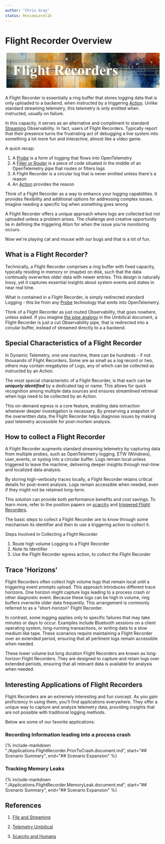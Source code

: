 ```yaml
---
author: "Chris Gray"
status: ReviewLevel1b
---
```


# Flight Recorder Overview

![](../orig_media/FlightRecorders.banner.png)

A Flight Recorder is essentially a ring buffer that stores logging
data that is only uploaded to a backend, when instructed by a triggering
[Action](./Architecture.Action.Explanation.document.md).  Unlike standard
streaming telemetry, this telemetry is only emitted when instructed, usually on
failure.

In this capacity, it serves as an alternative and compliment to standard
[Streaming](./PositionPaper.FileAndStreaming.document.md) Observability.  In
fact, users of Flight Recorders. Typically report that their presence turns the
frustrating act of debugging a live system into something a lot more fun and
interactive, almost like a video game.

A quick recap:

1. A [Probe](./Architecture.Probes.Overview.document.md) is a form of logging
   that flows into OpenTelemetry
1. A [Filter or Router](./Architecture.Components.FiltersAndRouters.document.md)
   is a piece of code situated in the middle of an OpenTelemetry pipe that
   routes or filters logs
1. A Flight Recorder is a circular log that is never emitted unless there's a
   reason
1. An [Action](./Architecture.Action.Explanation.document.md) provides the
   reason

Think of a Flight Recorder as a way to enhance your logging capabilities. It
provides flexibility and additional options for addressing complex issues.
Imagine needing a specific log when something goes wrong

A Flight Recorder offers a unique approach where logs are collected but not
uploaded unless a problem arises. The challenge and creative opportunity lie in
defining the triggering Ation for when the issue you're monitoring occurs.

Now we're playing cat and mouse with our bugs and that is a lot of fun.

## What is a Flight Recorder?

Technically, a Flight Recorder comprises a ring buffer with fixed capacity,
typically residing in memory or (maybe) on disk, such that the data continually
overwrites older data with newer entries. This design is naturally lossy, yet it
captures essential insights about system events and states in near real time.

What is contained in a Flight Recorder, is simply redirected standard Logging -
this be from any [Probe](./Architecture.Probes.Overview.document.md) technology
that emits into OpenTelemetry.

Think of a Flight Recorder as just routed Observability, that goes nowhere,
unless asked. If you imagine
[the pipe analogy](./PositionPaper.TelemetryUmbilical.document.md) in the
Umbilical document, a Flight Recorder is just a cut Observability pipe, that is
redirected into a circular buffer, instead of streamed directly to a a backend.

## Special Characteristics of a Flight Recorder

In Dynamic Telemetry, one one machine, there can be hundreds - if not thousands
of Flight Recorders. Some are as small as a log record or two, others may
contain megabytes of Logs, any of which can be collected as instructed by an
Action.

The most special characteristic of a Flight Recorder, is that each can be
***uniquely identified*** by a dedicated tag or name. This allows for quick
recognition among multiple data sources and ensures streamlined retrieval when
logs need to be collected by an Action.

This on-demand egress is a core feature, enabling data extraction whenever
deeper investigation is necessary. By preserving a snapshot of the overwritten
data, the Flight Recorder helps diagnose issues by making past telemetry
accessible for post-mortem analysis.

## How to collect a Flight Recorder

A Flight Recorder augments standard streaming telemetry by capturing data from
multiple probes, such as OpenTelemetry logging, ETW (Windows), user_events, or
syslog into a circular buffer. Logs remain local unless triggered to leave the
machine, delivering deeper insights through real-time and localized data
analysis.

By storing high-verbosity traces locally, a Flight Recorder retains critical
details for post-event analysis. Logs remain accessible when needed, even if
they might not be retained long-term.

This solution can provide both performance benefits and cost savings. To learn
more, refer to the position papers on
[scarcity](./PositionPaper.ScarcityAndHumans.md) and
[triggered Flight Recorders](./PositionPaper.TriggeredCollections.document.md).

The basic steps to collect a Flight Recorder are to know through some mechanism
its identifier and then to use a triggering action to collect it.

Steps Involved in Collecting a Flight Recorder

1. Route high volume Logging to a Flight Recorder
1. Note its Identifier
1. Use the Flight Recorder egress action, to collect the Flight Recorder

## Trace 'Horizons'

Flight Recorders often collect high volume logs that remain local until a
triggering event prompts upload. This approach introduces different trace
horizons. One horizon might capture logs leading to a process crash or other
diagnostic event. Because these logs can be high in volume, ring buffers
overwrite older data frequently. This arrangement is commonly referred to as a
"short-horizon" Flight Recorder.

In contrast, some logging applies only to specific failures that may take
minutes or days to occur. Examples include Bluetooth sessions on a client
operating system, long-running transactions, or writing data to a slow medium
like tape. These scenarios require maintaining a Flight Recorder over an
extended period, ensuring that all pertinent logs remain accessible when needed.

These lower volume but long duration Flight Recorders are known as long-horizon
Flight Recorders. They are designed to capture and retain logs over extended
periods, ensuring that all relevant data is available for analysis when needed.

## Interesting Applications of Flight Recorders

Flight Recorders are an extremely interesting and fun concept. As you gain
proficiency in using them, you'll find applications everywhere. They offer a
unique way to capture and analyze telemetry data, providing insights that are
not possible with traditional logging methods.

Below are some of our favorite applications:

### Recording Information leading into a process crash

{% include-markdown "./Applications.FlightRecorder.PriorToCrash.document.md",
start="## Scenario Summary", end="## Scenario Expansion" %}

### Tracking Memory Leaks

{% include-markdown "./Applications.FlightRecorder.MemoryLeak.document.md",
start="## Scenario Summary", end="## Scenario Expansion" %}

## References

1. [File and Streaming](./PositionPaper.FileAndStreaming.document.md)

1. [Telemetry Umbilical](./PositionPaper.TelemetryUmbilical.document.md)

1. [Scarcity and Humans](./PositionPaper.ScarcityAndHumans.md)
